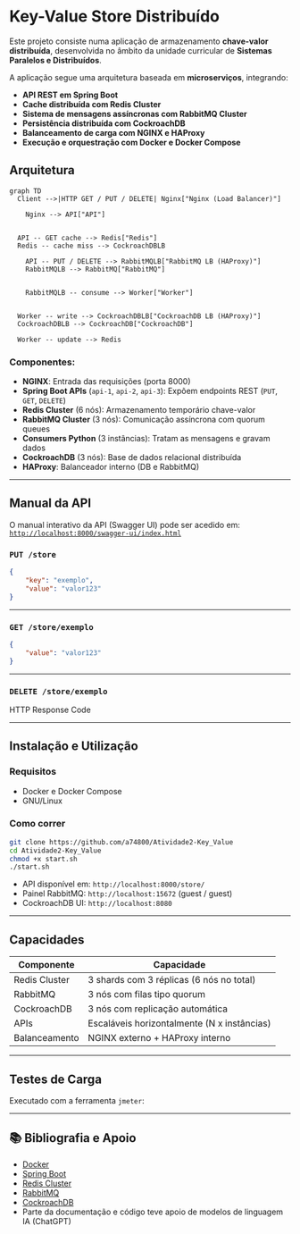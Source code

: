 # Key-Value Store Distribuído

Este projeto consiste numa aplicação de armazenamento **chave-valor distribuída**, desenvolvida no âmbito da unidade curricular de **Sistemas Paralelos e Distribuídos**.

A aplicação segue uma arquitetura baseada em **microserviços**, integrando:

* **API REST em Spring Boot**
* **Cache distribuída com Redis Cluster**
* **Sistema de mensagens assíncronas com RabbitMQ Cluster**
* **Persistência distribuída com CockroachDB**
* **Balanceamento de carga com NGINX e HAProxy**
* **Execução e orquestração com Docker e Docker Compose**


## Arquitetura

```mermaid
graph TD
  Client -->|HTTP GET / PUT / DELETE| Nginx["Nginx (Load Balancer)"]

    Nginx --> API["API"]


  API -- GET cache --> Redis["Redis"]
  Redis -- cache miss --> CockroachDBLB

    API -- PUT / DELETE --> RabbitMQLB["RabbitMQ LB (HAProxy)"]
    RabbitMQLB --> RabbitMQ["RabbitMQ"]


    RabbitMQLB -- consume --> Worker["Worker"]


  Worker -- write --> CockroachDBLB["CockroachDB LB (HAProxy)"]
  CockroachDBLB --> CockroachDB["CockroachDB"]

  Worker -- update --> Redis
``` 

### Componentes:

* **NGINX**: Entrada das requisições (porta 8000)
* **Spring Boot APIs** (`api-1`, `api-2`, `api-3`): Expõem endpoints REST (`PUT`, `GET`, `DELETE`)
* **Redis Cluster** (6 nós): Armazenamento temporário chave-valor
* **RabbitMQ Cluster** (3 nós): Comunicação assíncrona com quorum queues
* **Consumers Python** (3 instâncias): Tratam as mensagens e gravam dados
* **CockroachDB** (3 nós): Base de dados relacional distribuída
* **HAProxy**: Balanceador interno (DB e RabbitMQ)

---

## Manual da API

O manual interativo da API (Swagger UI) pode ser acedido em:  
[`http://localhost:8000/swagger-ui/index.html`](http://localhost:8000/swagger-ui/index.html)


### `PUT /store`

```json
{
    "key": "exemplo",
    "value": "valor123"
}
```
---

### `GET /store/exemplo`

```json
{
    "value": "valor123"
}
```

---

### `DELETE /store/exemplo`

HTTP Response Code

---

## Instalação e Utilização

### Requisitos

* Docker e Docker Compose
* GNU/Linux

### Como correr

```bash
git clone https://github.com/a74800/Atividade2-Key_Value
cd Atividade2-Key_Value
chmod +x start.sh
./start.sh
```

* API disponível em: `http://localhost:8000/store/`
* Painel RabbitMQ: `http://localhost:15672` (guest / guest)
* CockroachDB UI: `http://localhost:8080`

---

## Capacidades

| Componente    | Capacidade                                  |
| ------------- | ------------------------------------------- |
| Redis Cluster | 3 shards com 3 réplicas (6 nós no total)    |
| RabbitMQ      | 3 nós com filas tipo quorum                 |
| CockroachDB   | 3 nós com replicação automática             |
| APIs          | Escaláveis horizontalmente (N x instâncias) |
| Balanceamento | NGINX externo + HAProxy interno             |

---

## Testes de Carga

Executado com a ferramenta `jmeter`:


---

## 📚 Bibliografia e Apoio

* [Docker](https://docs.docker.com/)
* [Spring Boot](https://spring.io/)
* [Redis Cluster](https://redis.io/)
* [RabbitMQ](https://www.rabbitmq.com/)
* [CockroachDB](https://www.cockroachlabs.com/)
* Parte da documentação e código teve apoio de modelos de linguagem IA (ChatGPT)
